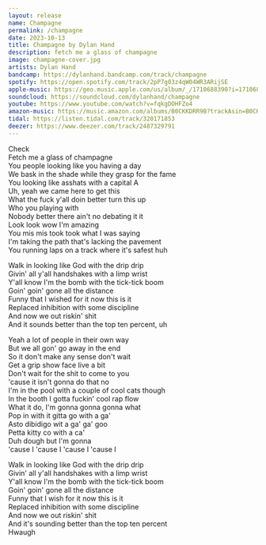 ```yaml
---
layout: release
name: Champagne
permalink: /champagne
date: 2023-10-13
title: Champagne by Dylan Hand
description: fetch me a glass of champagne
image: champagne-cover.jpg
artists: Dylan Hand
bandcamp: https://dylanhand.bandcamp.com/track/champagne
spotify: https://open.spotify.com/track/2pP7g03z4qW04WR3ARijSE
apple-music: https://geo.music.apple.com/us/album/_/1710688390?i=1710688391&mt=1&app=music&ls=1&at=1000lHKX&ct=api_http&itscg=30200&itsct=odsl_m
soundcloud: https://soundcloud.com/dylanhand/champagne
youtube: https://www.youtube.com/watch?v=fqkgDOHFZo4
amazon-music: https://music.amazon.com/albums/B0CKKDRR9B?trackAsin=B0CKKQ18ZW
tidal: https://listen.tidal.com/track/320171853
deezer: https://www.deezer.com/track/2487329791
---
```

Check  
Fetch me a glass of champagne  
You people looking like you having a day  
We bask in the shade while they grasp for the fame  
You looking like asshats with a capital A  
Uh, yeah we came here to get this  
What the fuck y'all doin better turn this up  
Who you playing with  
Nobody better there ain't no debating it it  
Look look wow I'm amazing  
You mis mis took took what I was saying  
I'm taking the path that's lacking the pavement  
You running laps on a track where it's safest huh  

Walk in looking like God with the drip drip  
Givin' all y'all handshakes with a limp wrist  
Y'all know I'm the bomb with the tick-tick boom  
Goin' goin' gone all the distance  
Funny that I wished for it now this is it  
Replaced inhibition with some discipline  
And now we out riskin' shit  
And it sounds better than the top ten percent, uh  

Yeah a lot of people in their own way  
But we all gon' go away in the end  
So it don't make any sense don't wait  
Get a grip show face live a bit  
Don't wait for the shit to come to you  
'cause it isn't gonna do that no  
I'm in the pool with a couple of cool cats though  
In the booth I gotta fuckin' cool rap flow  
What it do, I'm gonna gonna gonna what  
Pop in with it gitta go with a ga'  
Asto dibidigo wit a ga' ga' goo  
Petta kitty co with a ca'  
Duh dough but I'm gonna  
'cause I 'cause I 'cause I 'cause I  

Walk in looking like God with the drip drip  
Givin' all y'all handshakes with a limp wrist  
Y'all know I'm the bomb with the tick-tick boom  
Goin' goin' gone all the distance  
Funny that I wish for it now this is it  
Replaced inhibition with some discipline  
And now we out riskin' shit  
And it's sounding better than the top ten percent  
Hwaugh  
